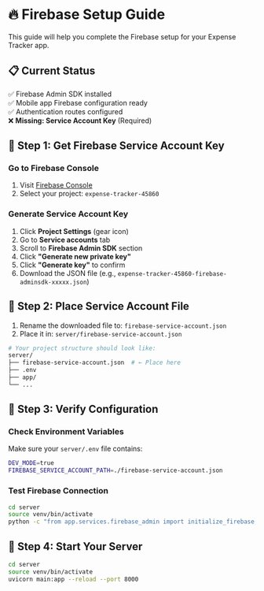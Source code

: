 # 🔥 Firebase Setup Guide

This guide will help you complete the Firebase setup for your Expense Tracker app.

## 📋 Current Status

✅ Firebase Admin SDK installed  
✅ Mobile app Firebase configuration ready  
✅ Authentication routes configured  
❌ **Missing: Service Account Key** (Required)

## 🔑 Step 1: Get Firebase Service Account Key

### Go to Firebase Console
1. Visit [Firebase Console](https://console.firebase.google.com/)
2. Select your project: `expense-tracker-45860`

### Generate Service Account Key
1. Click **Project Settings** (gear icon)
2. Go to **Service accounts** tab
3. Scroll to **Firebase Admin SDK** section
4. Click **"Generate new private key"**
5. Click **"Generate key"** to confirm
6. Download the JSON file (e.g., `expense-tracker-45860-firebase-adminsdk-xxxxx.json`)

## 📁 Step 2: Place Service Account File

1. Rename the downloaded file to: `firebase-service-account.json`
2. Place it in: `server/firebase-service-account.json`

```bash
# Your project structure should look like:
server/
├── firebase-service-account.json  # ← Place here
├── .env
├── app/
└── ...
```

## 🔧 Step 3: Verify Configuration

### Check Environment Variables
Make sure your `server/.env` file contains:
```bash
DEV_MODE=true
FIREBASE_SERVICE_ACCOUNT_PATH=./firebase-service-account.json
```

### Test Firebase Connection
```bash
cd server
source venv/bin/activate
python -c "from app.services.firebase_admin import initialize_firebase; print('✅ Success!' if initialize_firebase() else '❌ Failed!')"
```

## 🚀 Step 4: Start Your Server

```bash
cd server
source venv/bin/activate
uvicorn main:app --reload --port 8000
